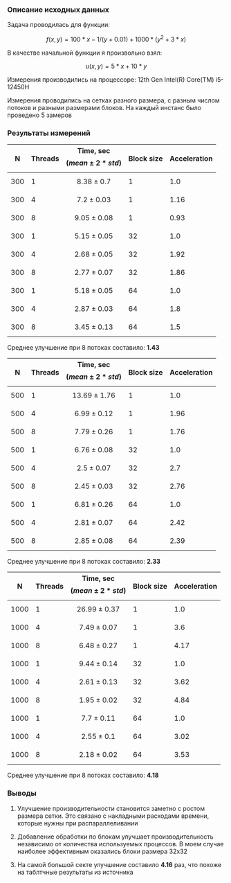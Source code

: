 ### Описание исходных данных

Задача проводилась для функции:

$$f(x, y) = 100*x - 1/(y + 0.01) + 1000*(y^2 +  3*x)$$

В качестве начальной функции я произвольно взял:

$$u(x, y) = 5*x + 10*y$$

Измерения производились на процессоре: 12th Gen Intel(R) Core(TM) i5-12450H

Измерения проводились на сетках разного размера, с разным числом потоков и разными размерами блоков. На каждый инстанс было проведено 5 замеров

### Результаты измерений

| N | Threads | Time, sec $$(mean \pm 2*std)$$ | Block size | Acceleration |
| - | - | - | - | - |
| 300 | 1 | $$8.38 \pm 0.7$$ | 1 | 1.0 |
| 300 | 4 | $$7.2 \pm 0.03$$ | 1 | 1.16 |
| 300 | 8 | $$9.05 \pm 0.08$$ | 1 | 0.93 |
| 300 | 1 | $$5.15 \pm 0.05$$ | 32 | 1.0 |
| 300 | 4 | $$2.68 \pm 0.05$$ | 32 | 1.92 |
| 300 | 8 | $$2.77 \pm 0.07$$ | 32 | 1.86 |
| 300 | 1 | $$5.18 \pm 0.05$$ | 64 | 1.0 |
| 300 | 4 | $$2.87 \pm 0.03$$ | 64 | 1.8 |
| 300 | 8 | $$3.45 \pm 0.13$$ | 64 | 1.5 |

Среднее улучшение при 8 потоках составило:  **1.43** 

| N | Threads | Time, sec $$(mean \pm 2*std)$$ | Block size | Acceleration |
| - | - | - | - | - |
| 500 | 1 | $$13.69 \pm 1.76$$ | 1 | 1.0 |
| 500 | 4 | $$6.99 \pm 0.12$$ | 1 | 1.96 |
| 500 | 8 | $$7.79 \pm 0.26$$ | 1 | 1.76 |
| 500 | 1 | $$6.76 \pm 0.08$$ | 32 | 1.0 |
| 500 | 4 | $$2.5 \pm 0.07$$ | 32 | 2.7 |
| 500 | 8 | $$2.45 \pm 0.03$$ | 32 | 2.76 |
| 500 | 1 | $$6.81 \pm 0.26$$ | 64 | 1.0 |
| 500 | 4 | $$2.81 \pm 0.07$$ | 64 | 2.42 |
| 500 | 8 | $$2.85 \pm 0.08$$ | 64 | 2.39 |

Среднее улучшение при 8 потоках составило:  **2.33** 

| N | Threads | Time, sec $$(mean \pm 2*std)$$ | Block size | Acceleration |
| - | - | - | - | - |
| 1000 | 1 | $$26.99 \pm 0.37$$ | 1 | 1.0 |
| 1000 | 4 | $$7.49 \pm 0.07$$ | 1 | 3.6 |
| 1000 | 8 | $$6.48 \pm 0.27$$ | 1 | 4.17 |
| 1000 | 1 | $$9.44 \pm 0.14$$ | 32 | 1.0 |
| 1000 | 4 | $$2.61 \pm 0.13$$ | 32 | 3.62 |
| 1000 | 8 | $$1.95 \pm 0.02$$ | 32 | 4.84 |
| 1000 | 1 | $$7.7 \pm 0.11$$ | 64 | 1.0 |
| 1000 | 4 | $$2.55 \pm 0.1$$ | 64 | 3.02 |
| 1000 | 8 | $$2.18 \pm 0.02$$ | 64 | 3.53 |

Среднее улучшение при 8 потоках составило:  **4.18** 

### Выводы

1) Улучшение производительности становится заметно с ростом размера сетки. Это связано с накладными расходами времени, которые нужны при распараллеливании

2) Добавление обработки по блокам улучшает производительность независимо от количества используемых процессов. В моем случае наиболее эффективным оказались блоки размера 32x32

3) На самой большой секте улучшение составило **4.16** раз, что похоже на таблтчные результаты из источника